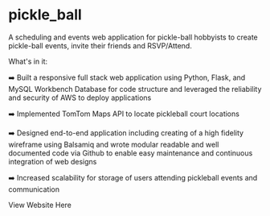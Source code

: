 # pickle_ball

A scheduling and events web application for pickle-ball hobbyists to create pickle-ball events, invite their friends and RSVP/Attend.

What's in it:

➡️ Built a responsive full stack web application using Python, Flask, and MySQL Workbench Database for code structure and leveraged the reliability and security of AWS to deploy applications

➡️ Implemented TomTom Maps API to locate pickleball court locations

➡️ Designed end-to-end application including creating of a high fidelity wireframe using Balsamiq and wrote modular readable and well documented code via Github to enable easy maintenance and continuous integration of web designs

➡️ Increased scalability for storage of users attending pickleball events and communication

<p>View Website<a src="18.224.251.138"> Here</></p>
